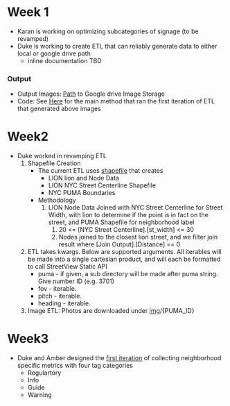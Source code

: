 # Week 1
* Karan is working on optimizing subcategories of signage (to be revamped)
* Duke is working to create ETL that can reliably generate data to either local or google drive path
    * inline documentation TBD
### Output
* Output Images: [Path](https://drive.google.com/open?id=1Sog0WTiPbTqZGdw25prTe2EDtQwfMsCG) to Google drive Image Storage
* Code: See [Here](https://github.com/Streets-Data-Collaborative/groundwork-detection/blob/ca46f5d7589762a750296e8367a1277ed0aabeeb/Signage/test/test_googleStreetViewEtl.py#L21) for the main method that ran the first iteration of ETL that generated above images
     
# Week2
* Duke worked in revamping ETL
    1. Shapefile Creation
        * The current ETL uses [shapefile](https://drive.google.com/drive/folders/1k5B8UGjrmHz8dUszCEgmp2fCK4QA5qvI?usp=sharing) that creates
            * LION lion and Node Data
            * LION NYC Street Centerline Shapefile
            * NYC PUMA Boundaries
        * Methodology
            1. LION Node Data Joined with NYC Street Centerline for Street Width, with lion to determine if the point is in fact on the street, and PUMA Shapefile for neighborhood label
                1. 20 <= [NYC Street Centerline].[st_width] <= 30
                2. Nodes joined to the closest lion street, and we filter join result where [Join Output].[Distance] == 0 
    2. ETL takes kwargs. Below are supported arguments. All iterables will be made into a single cartesian product, and will each be formatted to call StreetView Static API 
        * puma - if given, a sub directory will be made after puma string. Give number ID (e.g. 3701)
        * fov - iterable.
        * pitch - iterable.
        * heading - iterable.
    3. Image ETL: Photos are downloaded under [img](https://drive.google.com/open?id=1Sog0WTiPbTqZGdw25prTe2EDtQwfMsCG)/{PUMA_ID}

# Week3
* Duke and Amber designed the [first iteration](https://github.com/Streets-Data-Collaborative/groundwork-detection/blob/master/Signage/nb/neighborhood_metric_benchmark.ipynb) of collecting neighborhood specific metrics with four tag categories
   * Regulartory
   * Info
   * Guide
   * Warning
   
